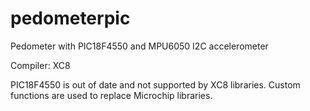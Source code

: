 # pedometerpic
Pedometer with PIC18F4550 and MPU6050 I2C accelerometer

Compiler: XC8

PIC18F4550 is out of date and not supported by XC8 libraries.
Custom functions are used to replace Microchip libraries.
